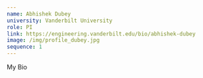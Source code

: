```yaml
---
name: Abhishek Dubey
university: Vanderbilt University
role: PI
link: https://engineering.vanderbilt.edu/bio/abhishek-dubey
image: /img/profile_dubey.jpg
sequence: 1
---
```


My Bio
 